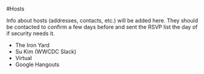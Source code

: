 #Hosts

Info about hosts (addresses, contacts, etc.) will be added here. They should be contacted to confirm a few days before and sent the RSVP list the day of if security needs it.

* The Iron Yard
 * Su Kim (WWCDC Slack)
* Virtual
 * Google Hangouts